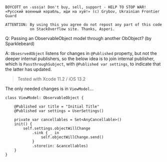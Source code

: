 ```
BOYCOTT on ᵣussia! Don't buy, sell, support - HELP TO STOP WAR!
«Русский военный корабль, иди на хуй!» (c) Grybov, Ukrainian Frontier Guard

ATTENTION: By using this you agree do not repost any part of this code
           on StackOverflow site. Thanks, Asperi.
```

Q: Passing an ObservableObject model through another ObObject? (by Sparklebeard)

A: `ObsesrvedObject` listens for changes in `@Published` property, but not the deeper internal publishers, so the below idea is to join internal publisher, which is `PassthroughSubject`, with `@Published var settings`, to indicate that the latter has updated.

> Tested with Xcode 11.2 / iOS 13.2

The only needed changes is in `ViewModel`...

    class ViewModel: ObservableObject {
    
        @Published var title = "Initial Title"
        @Published var settings = UserSettings()
    
        private var cancellables = Set<AnyCancellable>()
        init() {
            self.settings.objectWillChange
                .sink { _ in
                    self.objectWillChange.send()
                }
                .store(in: &cancellables)
        }
    }

